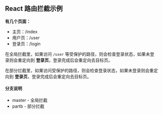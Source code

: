 
## React 路由拦截示例

**有几个页面：**
- 主页：/index
- 用户页：/user
- 登录页：/login

在全局拦截里，如果访问 `/user` 等受保护的路径，则会检查登录状态，如果未登录则会重定向到 **登录页**，登录完成后会重定向去目标页。

在部分拦截里，如果访问受保护的路径，则会检查登录状态，如果未登录则会重定向到 **登录页**，登录完成后会重定向去目标页。

#### 分支说明
- master - 全局拦截
- partb - 部分拦截


